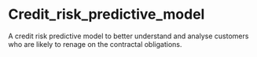 # Credit_risk_predictive_model

A credit risk predictive model to better understand and analyse customers who are likely to renage on the contractal obligations. 
